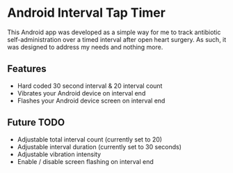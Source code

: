 # Android Interval Tap Timer

This Android app was developed as a simple way for me to track antibiotic self-administration over a timed interval after open heart surgery. As such, it was designed to address my needs and nothing more.

## Features
* Hard coded 30 second interval & 20 interval count
* Vibrates your Android device on interval end
* Flashes your Android device screen on interval end

## Future TODO
* Adjustable total interval count (currently set to 20)
* Adjustable interval duration (currently set to 30 seconds)
* Adjustable vibration intensity
* Enable / disable screen flashing on interval end
